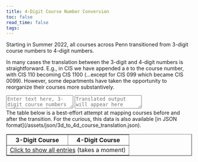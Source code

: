 ```yaml
---
title: 4-Digit Course Number Conversion
toc: false
read_time: false
tags: 
---
```


Starting in Summer 2022, all courses across Penn transitioned from 3-digit course numbers to 4-digit numbers. 

In many cases the translation between the 3-digit and 4-digit numbers is straightforward. E.g., in CIS we have appended a `0` to the course number, with CIS 110 becoming CIS 1100 (...except for CIS 099 which became CIS 0099). However, some departments have taken the opportunity to reorganize their courses more substantively. 

<textarea id="xlatInput" placeholder="Enter text here, 3-digit course numbers will be translated into 4-digit ones">
</textarea>

<textarea id="xlatOutput" readonly placeholder="Translated output will appear here"></textarea>

<br/>
The table below is a best-effort attempt at mapping courses before and after the transition. For the curious, this data is also available [in JSON format](/assets/json/3d_to_4d_course_translation.json).

<table id="table_3to4" border="1" cellspacing="0" cellpadding="5">
<tr>
  <th>3-Digit Course</th>
  <th>4-Digit Course</th>
</tr>
<tr id="clickToFill" onclick="fillTable();">
  <td colspan="2"><a href="#">Click to show all entries</a> (takes a moment)
  </td>
</tr>
<!-- NB: rows of actual data are added by fillTable(), below -->
</table>

<script src="/assets/js/fill_course_translation_table.js" type="text/javascript"></script>
